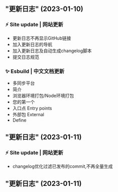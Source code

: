 ##  "更新日志" (2023-01-10)


### ⚡ Site update | 网站更新

* 更新日志不再显示GitHub链接 
* 加入更新日志的导航 
* 加入更新日志及自动生成changelog脚本 
* 提交日志规范 


### ✨ Esbuild | 中文文档更新

* 多同步平台 
* 简介 
* 浏览器环境打包/Node环境打包 
* 您的第一个 
* 入口点 Entry points 
* 外部包 External 
* Define 

##  "更新日志" (2023-01-11)


### ⚡ Site update | 网站更新

* changelog优化过滤已发布的commit,不再全量生成 



##  "更新日志" (2023-01-11)



